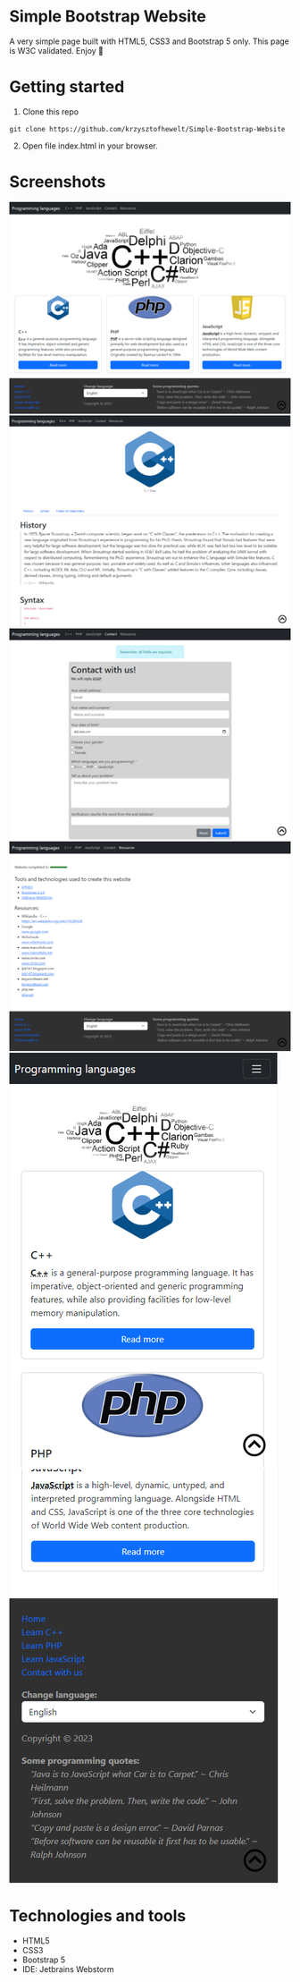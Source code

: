 # Simple Bootstrap Website
A very simple page built with HTML5, CSS3 and Bootstrap 5 only. This page is W3C validated.
Enjoy :muscle:

# Getting started
1. Clone this repo
```
git clone https://github.com/krzysztofhewelt/Simple-Bootstrap-Website
```
2. Open file index.html in your browser.

# Screenshots
<img src="screenshots/main_view.png" alt="main page">
<img src="screenshots/language_view.png" alt="language view">
<img src="screenshots/contact_view.png" alt="contact page">
<img src="screenshots/resources_view.png" alt="resources page">
<img src="screenshots/responsive_view.png" alt="responsive view">
<img src="screenshots/responsive_view_2.png" alt="responsive view second">

# Technologies and tools
- HTML5
- CSS3
- Bootstrap 5
- IDE: Jetbrains Webstorm
